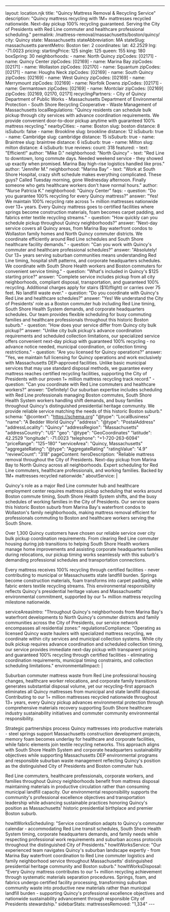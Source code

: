 ---
layout: location.njk
title: "Quincy Mattress Removal & Recycling Service"
description: "Quincy mattress recycling with 1M+ mattresses recycled nationwide. Next-day pickup 100% recycling guaranteed. Serving the City of Presidents with Red Line commuter and healthcare professional scheduling."
permalink: /mattress-removal/massachusetts/boston/quincy/
city: Quincy state: Massachusetts stateAbbreviation: MA stateSlug: massachusetts parentMetro: Boston tier: 2 coordinates: lat: 42.2529 lng: -71.0023 pricing: startingPrice: 125 single: 125 queen: 155 king: 180 boxSpring: 30 neighborhoods: - name: North Quincy zipCodes: [02171] - name: Quincy Center zipCodes: [02169] - name: Marina Bay zipCodes: [02171] - name: Wollaston zipCodes: [02170] - name: Squantum zipCodes: [02171] - name: Houghs Neck zipCodes: [02169] - name: South Quincy zipCodes: [02169] - name: West Quincy zipCodes: [02169] - name: Merrymount zipCodes: [02169] - name: Norfolk Downs zipCodes: [02171] - name: Germantown zipCodes: [02169] - name: Montclair zipCodes: [02169] zipCodes: [02169, 02170, 02171] recyclingPartners: - City of Quincy Department of Public Works - Massachusetts Department of Environmental Protection - South Shore Recycling Cooperative - Waste Management of Massachusetts localRegulations: "Quincy residents can schedule bulk pickup through city services with advance coordination requirements. We provide convenient door-to-door pickup anytime with guaranteed 100% mattress recycling." nearbyCities: - name: Boston slug: boston distance: 8 isSuburb: false - name: Brookline slug: brookline distance: 12 isSuburb: true - name: Cambridge slug: cambridge distance: 15 isSuburb: true - name: Braintree slug: braintree distance: 6 isSuburb: true - name: Milton slug: milton distance: 4 isSuburb: true reviews: count: 318 featured: - text: "Efficient!" author: "Mike D." neighborhood: "North Quincy" - text: "Red Line to downtown, long commute days. Needed weekend service - they showed up exactly when promised. Marina Bay high-rise logistics handled like pros." author: "Jennifer M." neighborhood: "Marina Bay" - text: "Work at South Shore Hospital, crazy shift schedule makes everything complicated. These guys? Called Tuesday morning, gone Wednesday afternoon. Finally someone who gets healthcare workers don't have normal hours." author: "Nurse Patricia K." neighborhood: "Quincy Center" faqs: - question: "Do you guarantee 100% recycling for every Quincy mattress?" answer: "Yes! We maintain 100% recycling rate across 1+ million mattresses nationwide over 13+ years. Every Quincy mattress goes to certified facilities where springs become construction materials, foam becomes carpet padding, and fabrics enter textile recycling streams." - question: "How quickly can you schedule pickup throughout Quincy neighborhoods?" answer: "Next-day service covers all Quincy areas, from Marina Bay waterfront condos to Wollaston family homes and North Quincy commuter districts. We coordinate efficiently around Red Line schedules and South Shore healthcare facility demands." - question: "Can you work with Quincy's commuter and healthcare professional schedules?" answer: "Absolutely! Our 13+ years serving suburban communities means understanding Red Line timing, hospital shift patterns, and corporate headquarters schedules. We coordinate with South Shore Health workers and Boston commuters for convenient service timing." - question: "What's included in Quincy's $125 starting price?" answer: "Complete service includes pickup from all city neighborhoods, compliant disposal, transportation, and guaranteed 100% recycling. Additional charges apply for stairs ($10/flight) or carries over 75 feet. No landfill waste ever." - question: "Do you coordinate with Quincy's Red Line and healthcare schedules?" answer: "Yes! We understand the City of Presidents' role as a Boston commuter hub including Red Line timing, South Shore Health System demands, and corporate headquarters schedules. Our team provides flexible scheduling for busy commuting families and healthcare professionals throughout this historic Boston suburb." - question: "How does your service differ from Quincy city bulk pickup?" answer: "Unlike city bulk pickup's advance coordination requirements and scheduled collection limitations, our specialized service offers convenient next-day pickup with guaranteed 100% recycling - no advance notice needed, municipal coordination, or collection timing restrictions." - question: "Are you licensed for Quincy operations?" answer: "Yes, we maintain full licensing for Quincy operations and work exclusively with Massachusetts DEP-approved facilities. Unlike basic municipal services that may use standard disposal methods, we guarantee every mattress reaches certified recycling facilities, supporting the City of Presidents with our proven 1+ million mattress recycling track record." - question: "Can you coordinate with Red Line commuters and healthcare workers?" answer: "Definitely! Our suburban expertise includes scheduling with Red Line professionals managing Boston commutes, South Shore Health System workers handling shift demands, and busy families throughout Quincy's distinguished presidential heritage community. We provide reliable service matching the needs of this historic Boston suburb." schema: "@context": "https://schema.org" "@type": "LocalBusiness" "name": "A Bedder World Quincy" "address": "@type": "PostalAddress" "addressLocality": "Quincy" "addressRegion": "Massachusetts" "addressCountry": "US" "geo": "@type": "GeoCoordinates" "latitude": 42.2529 "longitude": -71.0023 "telephone": "+1-720-263-6094" "priceRange": "$125-$180" "serviceArea": "Quincy, Massachusetts" "aggregateRating": "@type": "AggregateRating" "ratingValue": "4.9" "reviewCount": "318" pageContent: heroDescription: "Reliable mattress removal throughout the City of Presidents. Next-day pickup from Marina Bay to North Quincy across all neighborhoods. Expert scheduling for Red Line commuters, healthcare professionals, and working families. Backed by 1M+ mattresses recycled nationwide." aboutService: | <p>Quincy's role as a major Red Line commuter hub and healthcare employment center requires mattress pickup scheduling that works around Boston commute timing, South Shore Health System shifts, and the busy schedules of working families in the City of Presidents. Our service spans this historic Boston suburb from Marina Bay's waterfront condos to Wollaston's family neighborhoods, making mattress removal efficient for professionals commuting to Boston and healthcare workers serving the South Shore.</p> <p>Over 1,300 Quincy customers have chosen our reliable service over city bulk pickup coordination requirements. From clearing Red Line commuter housing during job transitions to helping South Shore Health workers manage home improvements and assisting corporate headquarters families during relocations, our pickup timing works seamlessly with this suburb's demanding professional schedules and transportation connections.</p> <p>Every mattress receives 100% recycling through certified facilities - never contributing to municipal or Massachusetts state landfill burden. Springs become construction materials, foam transforms into carpet padding, while fabric enters textile recycling streams. This environmental responsibility reflects Quincy's presidential heritage values and Massachusetts' environmental commitment, supported by our 1+ million mattress recycling milestone nationwide.</p> serviceAreasIntro: "Throughout Quincy's neighborhoods from Marina Bay's waterfront developments to North Quincy's commuter districts and family communities across the City of Presidents, our service network encompasses all residential zones:" regulationsCompliance: "Operating as licensed Quincy waste haulers with specialized mattress recycling, we coordinate within city services and municipal collection systems. While city bulk pickup requires advance coordination and scheduled collection timing, our service provides immediate next-day pickup with transparent pricing and guaranteed 100% recycling through certified facilities - eliminating coordination requirements, municipal timing constraints, and collection scheduling limitations." environmentalImpact: | <p>Suburban commuter mattress waste from Red Line professional housing changes, healthcare worker relocations, and corporate family transitions generates substantial disposal volume, yet our recycling-first approach eliminates all Quincy mattresses from municipal and state landfill disposal. Contributing to our 1+ million mattresses recycled nationwide throughout 13+ years, every Quincy pickup advances environmental protection through comprehensive materials recovery supporting South Shore healthcare industry sustainability initiatives and commuter community environmental responsibility.</p> <p>Strategic partnerships process Quincy mattresses into productive materials - steel springs support Massachusetts construction development projects, memory foam becomes underlay for healthcare and corporate facilities, while fabric elements join textile recycling networks. This approach aligns with South Shore Health System and corporate headquarters sustainability objectives while supporting Massachusetts DEP environmental programs and responsible suburban waste management reflecting Quincy's position as the distinguished City of Presidents and Boston commuter hub.</p> <p>Red Line commuters, healthcare professionals, corporate workers, and families throughout Quincy neighborhoods benefit from mattress disposal maintaining materials in productive circulation rather than consuming municipal landfill capacity. Our environmental responsibility supports the community's professional excellence objectives and transportation leadership while advancing sustainable practices honoring Quincy's position as Massachusetts' historic presidential birthplace and premier Boston suburb.</p> howItWorksScheduling: "Service coordination adapts to Quincy's commuter calendar - accommodating Red Line transit schedules, South Shore Health System timing, corporate headquarters demands, and family needs while respecting professional work requirements and suburban access protocols throughout the distinguished City of Presidents." howItWorksService: "Our experienced team navigates Quincy's suburban landscape expertly - from Marina Bay waterfront coordination to Red Line commuter logistics and family neighborhood service throughout Massachusetts' distinguished presidential heritage community and Boston suburb." howItWorksDisposal: "Every Quincy mattress contributes to our 1+ million recycling achievement through systematic materials separation procedures. Springs, foam, and fabrics undergo certified facility processing, transforming suburban community waste into productive new materials rather than municipal landfill burden - supporting Quincy's professional excellence objectives and nationwide sustainability advancement through responsible City of Presidents stewardship." sidebarStats: mattressesRemoved: "1,334" ---
